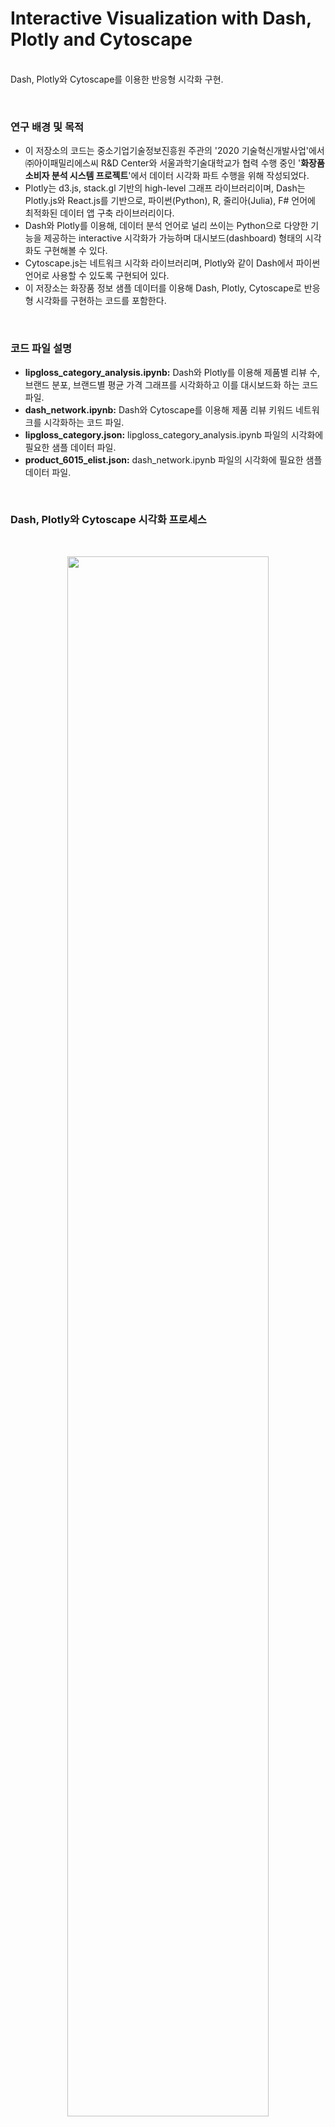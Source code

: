 # Interactive Visualization with Dash, Plotly and Cytoscape<br>
<br> Dash, Plotly와 Cytoscape를 이용한 반응형 시각화 구현.

<br>

### 연구 배경 및 목적
- 이 저장소의 코드는 중소기업기술정보진흥원 주관의 '2020 기술혁신개발사업'에서 ㈜아이패밀리에스씨 R&D Center와 서울과학기술대학교가 협력 수행 중인 '**화장품 소비자 분석 시스템 프로젝트**'에서 데이터 시각화 파트 수행을 위해 작성되었다.
- Plotly는 d3.js, stack.gl 기반의 high-level 그래프 라이브러리이며, Dash는 Plotly.js와 React.js를 기반으로, 파이썬(Python), R, 줄리아(Julia), F# 언어에 최적화된 데이터 앱 구축 라이브러리이다.
- Dash와 Plotly를 이용해, 데이터 분석 언어로 널리 쓰이는 Python으로 다양한 기능을 제공하는 interactive 시각화가 가능하며 대시보드(dashboard) 형태의 시각화도 구현해볼 수 있다.
- Cytoscape.js는 네트워크 시각화 라이브러리며, Plotly와 같이 Dash에서 파이썬 언어로 사용할 수 있도록 구현되어 있다.
- 이 저장소는 화장품 정보 샘플 데이터를 이용해 Dash, Plotly, Cytoscape로 반응형 시각화를 구현하는 코드를 포함한다.

<br>

### 코드 파일 설명

- **lipgloss_category_analysis.ipynb:** Dash와 Plotly를 이용해 제품별 리뷰 수, 브랜드 분포, 브랜드별 평균 가격 그래프를 시각화하고 이를 대시보드화 하는 코드 파일.
- **dash_network.ipynb:** Dash와 Cytoscape를 이용해 제품 리뷰 키워드 네트워크를 시각화하는 코드 파일.
- **lipgloss_category.json:** lipgloss_category_analysis.ipynb 파일의 시각화에 필요한 샘플 데이터 파일.
- **product_6015_elist.json:** dash_network.ipynb 파일의 시각화에 필요한 샘플 데이터 파일.

<br>

### Dash, Plotly와 Cytoscape 시각화 프로세스

<br>

<p align="center"> <img src="https://i.esdrop.com/d/fha5flk1blzo/5fOAsZGULn.PNG" width="80%" align="center"> </p>
<p align="center">  <b> 그림 1. </b> Dash, Plotly와 Cytoscape의 기본적인 시각화 프로세스. </p>

<br>

### 데이터셋

<br>

<p align="center"> <img src="https://i.esdrop.com/d/fha5flk1blzo/rXY5GFUMd5.png" width="75%" align="center"> </p>
<p align="center">  <b> 그림 2. </b> 시각화에 사용할 화장품 정보 데이터셋. </p>

<br>

### 연구방법 및 결과

<br>

#### 제품별 리뷰 수 Top N

1. 리뷰 수(review_count)를 제품명(product_name)과 함께 내림차순으로 정렬 후, 인덱스를 재정렬한다. 
2. plotly.express의 bar 그래프 함수를 이용해 막대 그래프를 그린다.
3. 특정 제품의 리뷰 수가 지나치게 많은 경우가 있으므로, y축에 log 스케일을 적용하는 것이 좋다.
4. 그래프 선언 후, update 기능을 이용해 그래프 세부사항을 업데이트해준다.
5. 그래프를 app.layout에 dcc.Graph 변수로 할당 후 결과를 확인한다.

<p align="center"> <img src="https://i.esdrop.com/d/fha5flk1blzo/dUFkND35fI.gif" width="60%" align="center"> </p>
<p align="center">  <b> 그림 3. </b> Dash와 Plotly를 이용한 제품별 리뷰 수 Top 30 막대 그래프. </p>

<br>

#### 브랜드 분포

1. 브랜드명(brand_name)과 제품 가격(product_price) 정보를 추출한 후, 인덱스를 재정렬한다.
2. pandas의 value_counts 기능을 이용해 브랜드 출현 빈도를 계산 후, 빈도의 내림차순으로 정렬한다.
3. 정렬 후 상위 20개 브랜드를 추출해 시각화한다.
4. plotly.express의 pie 그래프 함수를 이용해 파이 그래프 개체를 만든다.
5. 그래프 선언 후, update 기능을 이용해 그래프 세부사항을 업데이트해준다.
6. 그래프를 app.layout에 dcc.Graph 변수로 할당 후 결과를 확인한다.

<p align="center"> <img src="https://i.esdrop.com/d/fha5flk1blzo/ZKSS5xtDSd.gif" width="50%" align="center"> </p>
<p align="center">  <b> 그림 4. </b> Dash와 Plotly를 이용한 브랜드 분포 파이 그래프. </p>

<br>

### 브랜드별 평균 가격

1. 브랜드 분포 시각화에서 선택된 20개 브랜드에 대한 가격(product_price)을 추출한 후, pandas의 groupby-mean 기능을 이용해 각 브랜드의 평균 가격을 계산한다.
2. 가시성을 높이기 위해 가격을 내림차순으로 정렬한다.
3. plotly.graph_objects의 scatter plot 그래프 함수를 이용해 그래프를 구성한다.
4. 그래프 선언 후, update 기능을 이용해 그래프 세부사항을 업데이트해준다.
5. 그래프를 app.layout에 dcc.Graph 변수로 할당 후 결과를 확인한다.

<p align="center"> <img src="https://i.esdrop.com/d/fha5flk1blzo/KREp79ds30.gif" width="50%" align="center"> </p>
<p align="center">  <b> 그림 5. </b> Dash와 Plotly를 이용한 브랜드 평균 가격 산포도 그래프. </p>

<br>

### 리뷰 키워드 네트워크 그래프

- 리뷰 데이터로 구축한 키워드의 관계 데이터로 네트워크를 구축해본다.
1. Edgelist 형식으로 데이터를 구축하며, weight는 PMI(pointwise 2. mutual information)을 계산한 후 정규화하여 사용한다.
3. 데이터의 노드, 링크들을 elements에 할당할 수 있도록 데이터 형식을 맞추어 변수에 저장한다.
4. Cytoscape 개체의 elements에 노드와 링크를 추가해 네트워크를 구축한다.
5. stylesheet 변수에 네트워크의 각종 옵션을 설정한다.
6. Callback 기능을 이용해 interactive 기능을 추가한다.
7. 네트워크를 확인하고, 네트워크의 특징에 따라 노드의 크기, 데이터 수, 레이아웃 등을 조정한다.

<p align="center"> <img src="https://i.esdrop.com/d/fha5flk1blzo/QHhDEQDGqU.gif" width="50%" align="center"> </p>
<p align="center">  <b> 그림 6. </b> Dash와 Cytoscape를 이용한 화장품 리뷰 키워드 네트워크 그래프. </p>

<br>
